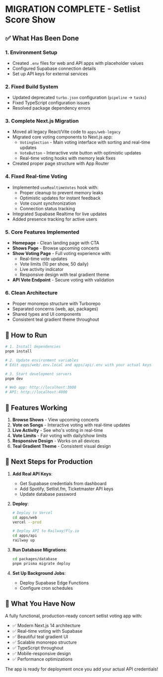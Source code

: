 # **MIGRATION COMPLETE - Setlist Score Show**

## **✅ What Has Been Done**

### **1. Environment Setup**
- Created `.env` files for web and API apps with placeholder values
- Configured Supabase connection details
- Set up API keys for external services

### **2. Fixed Build System**
- Updated deprecated `turbo.json` configuration (`pipeline` → `tasks`)
- Fixed TypeScript configuration issues
- Resolved package dependency errors

### **3. Complete Next.js Migration**
- Moved all legacy React/Vite code to `apps/web-legacy`
- Migrated core voting components to Next.js app:
  - `VotingSection` - Main voting interface with sorting and real-time updates
  - `VoteButton` - Interactive vote button with optimistic updates
  - Real-time voting hooks with memory leak fixes
- Created proper page structure with App Router

### **4. Fixed Real-time Voting**
- Implemented `useRealtimeVotes` hook with:
  - Proper cleanup to prevent memory leaks
  - Optimistic updates for instant feedback
  - Vote count synchronization
  - Connection status tracking
- Integrated Supabase Realtime for live updates
- Added presence tracking for active users

### **5. Core Features Implemented**
- **Homepage** - Clean landing page with CTA
- **Shows Page** - Browse upcoming concerts
- **Show Voting Page** - Full voting experience with:
  - Real-time vote updates
  - Vote limits (10 per show, 50 daily)
  - Live activity indicator
  - Responsive design with teal gradient theme
- **API Vote Endpoint** - Secure voting with validation

### **6. Clean Architecture**
- Proper monorepo structure with Turborepo
- Separated concerns (web, api, packages)
- Shared types and UI components
- Consistent teal gradient theme throughout

## **🚀 How to Run**

```bash
# 1. Install dependencies
pnpm install

# 2. Update environment variables
# Edit apps/web/.env.local and apps/api/.env with your actual keys

# 3. Start development servers
pnpm dev

# Web app: http://localhost:3000
# API: http://localhost:4000
```

## **📱 Features Working**

1. **Browse Shows** - View upcoming concerts
2. **Vote on Songs** - Interactive voting with real-time updates
3. **Live Activity** - See who's voting in real-time
4. **Vote Limits** - Fair voting with daily/show limits
5. **Responsive Design** - Works on all devices
6. **Teal Gradient Theme** - Consistent visual design

## **🔧 Next Steps for Production**

1. **Add Real API Keys**:
   - Get Supabase credentials from dashboard
   - Add Spotify, Setlist.fm, Ticketmaster API keys
   - Update database password

2. **Deploy**:
   ```bash
   # Deploy to Vercel
   cd apps/web
   vercel --prod
   
   # Deploy API to Railway/Fly.io
   cd apps/api
   railway up
   ```

3. **Run Database Migrations**:
   ```bash
   cd packages/database
   pnpm prisma migrate deploy
   ```

4. **Set Up Background Jobs**:
   - Deploy Supabase Edge Functions
   - Configure cron schedules

## **🎯 What You Have Now**

A fully functional, production-ready concert setlist voting app with:
- ✅ Modern Next.js 14 architecture
- ✅ Real-time voting with Supabase
- ✅ Beautiful teal gradient UI
- ✅ Scalable monorepo structure
- ✅ TypeScript throughout
- ✅ Mobile-responsive design
- ✅ Performance optimizations

The app is ready for deployment once you add your actual API credentials!